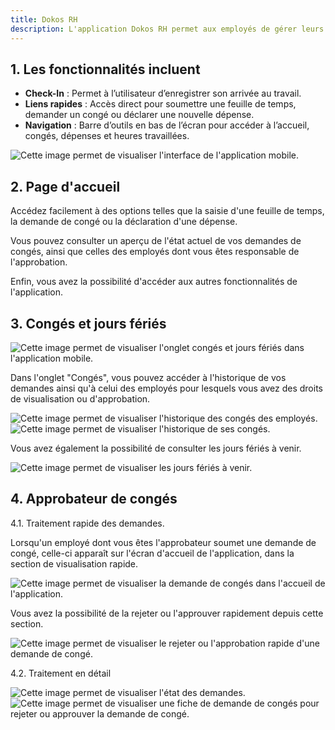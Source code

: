```yaml
---
title: Dokos RH
description: L'application Dokos RH permet aux employés de gérer leurs tâches administratives liées aux ressources humaines via une interface intuitive. Elle centralise les fonctionnalités principales telles que la gestion des congés, le suivi des dépenses et l'enregistrement des heures travaillées.
---
```


## 1. Les fonctionnalités incluent

- **Check-In** : Permet à l’utilisateur d’enregistrer son arrivée au travail.
- **Liens rapides** : Accès direct pour soumettre une feuille de temps, demander un congé ou déclarer une nouvelle dépense.
- **Navigation** : Barre d’outils en bas de l’écran pour accéder à l’accueil, congés, dépenses et heures travaillées.

![Cette image permet de visualiser l'interface de l'application mobile.](/Page%20d'accueil%20.png)

## 2. Page d'accueil

Accédez facilement à des options telles que la saisie d'une feuille de temps, la demande de congé ou la déclaration d'une dépense.

Vous pouvez consulter un aperçu de l'état actuel de vos demandes de congés, ainsi que celles des employés dont vous êtes responsable de l'approbation.

Enfin, vous avez la possibilité d'accéder aux autres fonctionnalités de l'application.

## 3. Congés et jours fériés

![Cette image permet de visualiser l'onglet congés et jours fériés dans l'application mobile.](/Cong%C3%A9s.png)

Dans l'onglet "Congés", vous pouvez accéder à l'historique de vos demandes ainsi qu'à celui des employés pour lesquels vous avez des droits de visualisation ou d'approbation.

![Cette image permet de visualiser l'historique des congés des employés.](/historique%20des%20cong%C3%A9s.png)![Cette image permet de visualiser l'historique de ses congés.](/historique%20des%20cong%C3%A9s%202.png)

Vous avez également la possibilité de consulter les jours fériés à venir.

![Cette image permet de visualiser les jours fériés à venir.](/Jours%20f%C3%A9ri%C3%A9s.png)

## 4. Approbateur de congés

4.1. Traitement rapide des demandes.

Lorsqu'un employé dont vous êtes l'approbateur soumet une demande de congé, celle-ci apparaît sur l'écran d'accueil de l'application, dans la section de visualisation rapide.

![Cette image permet de visualiser la demande de congés dans l'accueil de l'application.](/Demande%20de%20cong%C3%A9s%20-%20appli.png)

Vous avez la possibilité de la rejeter ou l'approuver rapidement depuis cette section.

![Cette image permet de visualiser le rejeter ou l'approbation rapide d'une demande de congé.](/Approbation%20cong%C3%A9s%20-%20appli.png)

4.2.  Traitement en détail

![Cette image permet de visualiser l'état des demandes.](/Visu%20demande%20de%20cong%C3%A9s%20-%20appi.png)![Cette image permet de visualiser une fiche de demande de congés pour rejeter ou approuver la demande de congé.](/Fen%C3%AAtre%20pour%20approbation%20demande%20de%20cong%C3%A9s%20-%20appli.png)


